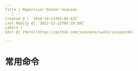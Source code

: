 ```yaml
---
Title | Hypervisor Docker UseCase
-- | --
Created @ | `2018-10-11T03:05:42Z`
Last Modify @| `2022-12-22T09:19:50Z`
Labels | ``
Edit @| [here](https://github.com/junxnone/xwiki/issues/46)

---
```

# 常用命令
